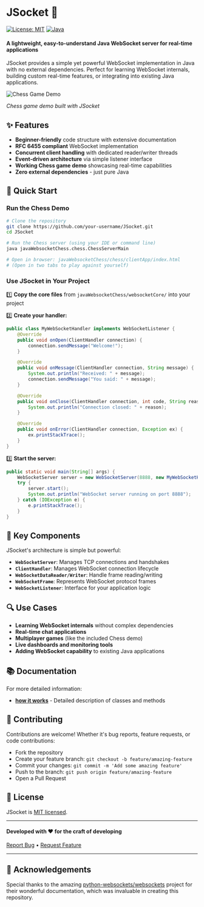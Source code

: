 # JSocket 🚀

[![License: MIT](https://img.shields.io/badge/License-MIT-yellow.svg)](https://opensource.org/licenses/MIT)
[![Java](https://img.shields.io/badge/Java-8+-blue.svg)](https://www.java.com)

#### A lightweight, easy-to-understand Java WebSocket server for real-time applications

JSocket provides a simple yet powerful WebSocket implementation in Java with no external dependencies. Perfect for learning WebSocket internals, building custom real-time features, or integrating into existing Java applications.

![Chess Game Demo](docs/images/chess-demo.gif)

*Chess game demo built with JSocket*

## ✨ Features

- **Beginner-friendly** code structure with extensive documentation
- **RFC 6455 compliant** WebSocket implementation
- **Concurrent client handling** with dedicated reader/writer threads
- **Event-driven architecture** via simple listener interface
- **Working Chess game demo** showcasing real-time capabilities
- **Zero external dependencies** - just pure Java

## 🚀 Quick Start

### Run the Chess Demo

```bash
# Clone the repository
git clone https://github.com/your-username/JSocket.git
cd JSocket

# Run the Chess server (using your IDE or command line)
java javaWebsocketChess.chess.ChessServerMain

# Open in browser: javaWebsocketChess/chess/clientApp/index.html
# (Open in two tabs to play against yourself)
```

### Use JSocket in Your Project

1️⃣ **Copy the core files** from `javaWebsocketChess/websocketCore/` into your project

2️⃣ **Create your handler:**

```java
public class MyWebSocketHandler implements WebSocketListener {
    @Override
    public void onOpen(ClientHandler connection) {
        connection.sendMessage("Welcome!");
    }

    @Override
    public void onMessage(ClientHandler connection, String message) {
        System.out.println("Received: " + message);
        connection.sendMessage("You said: " + message);
    }

    @Override
    public void onClose(ClientHandler connection, int code, String reason, boolean remote) {
        System.out.println("Connection closed: " + reason);
    }

    @Override
    public void onError(ClientHandler connection, Exception ex) {
        ex.printStackTrace();
    }
}
```

3️⃣ **Start the server:**

```java
public static void main(String[] args) {
    WebSocketServer server = new WebSocketServer(8888, new MyWebSocketHandler());
    try {
        server.start();
        System.out.println("WebSocket server running on port 8888");
    } catch (IOException e) {
        e.printStackTrace();
    }
}
```

## 🧩 Key Components

JSocket's architecture is simple but powerful:

- **`WebSocketServer`**: Manages TCP connections and handshakes
- **`ClientHandler`**: Manages WebSocket connection lifecycle
- **`WebSocketDataReader/Writer`**: Handle frame reading/writing
- **`WebSocketFrame`**: Represents WebSocket protocol frames
- **`WebSocketListener`**: Interface for your application logic

## 🔍 Use Cases

- **Learning WebSocket internals** without complex dependencies
- **Real-time chat applications**
- **Multiplayer games** (like the included Chess demo)
- **Live dashboards and monitoring tools**
- **Adding WebSocket capability** to existing Java applications

## 📚 Documentation

For more detailed information:

- **[how it works](docs/HowItWorks.md)** - Detailed description of classes and methods

## 🤝 Contributing

Contributions are welcome! Whether it's bug reports, feature requests, or code contributions:

- Fork the repository
- Create your feature branch: `git checkout -b feature/amazing-feature`
- Commit your changes: `git commit -m 'Add some amazing feature'`
- Push to the branch: `git push origin feature/amazing-feature`
- Open a Pull Request

## 📄 License

JSocket is [MIT licensed](LICENSE.md).

---

#### Developed with ❤️ for the craft of developing

[Report Bug](https://github.com/AceAtDev/JSocket--java-simple-websocket-/issues) •
[Request Feature](https://github.com/AceAtDev/JSocket--java-simple-websocket-/issues)

---

## 🙏 Acknowledgements

Special thanks to the amazing [python-websockets/websockets](https://github.com/python-websockets/websockets) project for their wonderful documentation, which was invaluable in creating this repository.
